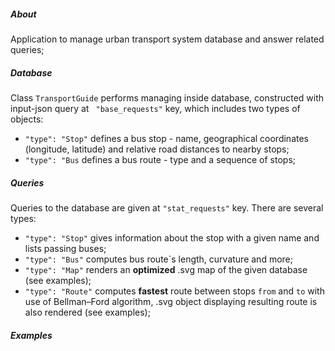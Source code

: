 ##### About

Application to manage urban transport system database and answer related queries;

##### Database

Class `TransportGuide` performs managing inside database, constructed with input-json query at `
"base_requests"` key, which includes two types of objects:
* `"type": "Stop"` defines a bus stop - name, geographical coordinates (longitude, latitude) and 
relative road distances to nearby stops;
* `"type": "Bus` defines a bus route - type and a sequence of stops;

##### Queries

Queries to the database are given at `"stat_requests"` key. There are several types:
* `"type": "Stop"` gives information about the stop with a given name and lists passing buses;
* `"type": "Bus"` computes bus route`s length, curvature and more;
* `"type": "Map"` renders an **optimized** .svg map of the given database (see examples);
* `"type": "Route"` computes **fastest** route between stops `from` and `to` with use of Bellman–Ford algorithm,
.svg object displaying resulting route is also rendered (see examples);

##### Examples
